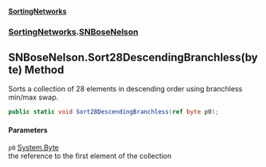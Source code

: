 #### [SortingNetworks](index.md 'index')
### [SortingNetworks](SortingNetworks.md 'SortingNetworks').[SNBoseNelson](SortingNetworks_SNBoseNelson.md 'SortingNetworks.SNBoseNelson')
## SNBoseNelson.Sort28DescendingBranchless(byte) Method
Sorts a collection of 28 elements in descending order using branchless min/max swap.  
```csharp
public static void Sort28DescendingBranchless(ref byte p0);
```
#### Parameters
<a name='SortingNetworks_SNBoseNelson_Sort28DescendingBranchless(byte)_p0'></a>
`p0` [System.Byte](https://docs.microsoft.com/en-us/dotnet/api/System.Byte 'System.Byte')  
the reference to the first element of the collection
  

